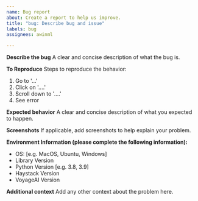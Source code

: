 ```yaml
---
name: Bug report
about: Create a report to help us improve.
title: "bug: Describe bug and issue"
labels: bug
assignees: awinml

---
```


**Describe the bug**
A clear and concise description of what the bug is.

**To Reproduce**
Steps to reproduce the behavior:
1. Go to '...'
2. Click on '....'
3. Scroll down to '....'
4. See error

**Expected behavior**
A clear and concise description of what you expected to happen.

**Screenshots**
If applicable, add screenshots to help explain your problem.

**Environment Information (please complete the following information):**
 - OS: [e.g. MacOS, Ubuntu, Windows]
 - Library Version
 - Python Version [e.g. 3.8, 3.9]
 - Haystack Version
 - VoyageAI Version


**Additional context**
Add any other context about the problem here.
